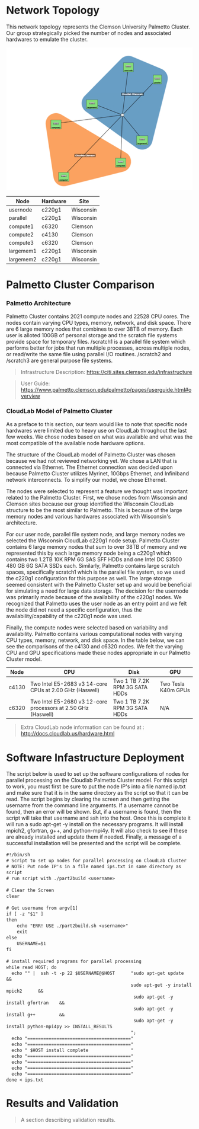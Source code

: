 # Network Topology 
This network topology represents the Clemson University Palmetto Cluster. Our group strategically picked the number of nodes and associated hardwares to emulate the cluster. 

![Image of Topology](https://github.com/sepaul/3620project/blob/master/part2/topology.png)


| Node  | Hardware  | Site  |
|---|---|---|
| usernode  | c220g1  | Wisconsin  |
| parallel  | c220g1  | Wisconsin  |
| compute1  | c6320  | Clemson |
| compute2  | c4130  | Clemson  |
| compute3  | c6320  | Clemson  |
| largemem1  | c220g1  | Wisconsin  |
| largemem2  | c220g1  | Wisconsin  |


# Palmetto Cluster Comparison 

### Palmetto Architecture 
Palmetto Cluster contains 2021 compute nodes and 22528 CPU cores. The nodes contain varying CPU types, memory, network, and disk space. There are 6 large memory nodes that combines to over 38TB of memory. Each user is alloted 100GB of personal storage and the scratch file systems provide space for temporary files. /scratch1 is a parallel file system which performs better for jobs that run multiple processes, across multiple nodes, or read/write the same file using parallel I/O routines. /scratch2 and /scratch3 are general purpose file systems. 

> Infrastructure Description: https://citi.sites.clemson.edu/infrastructure  

> User Guide: https://www.palmetto.clemson.edu/palmetto/pages/userguide.html#overview 
   
### CloudLab Model of Palmetto Cluster 
As a preface to this section, our team would like to note that specific node hardwares were limited due to heavy use on CloudLab throughout the last few weeks. We chose nodes based on what was available and what was the most compatible of the available node hardware options.

The structure of the CloudLab model of Palmetto Cluster was chosen because we had not reviewed networking yet. We chose a LAN that is connected via Ethernet. The Ethernet connection was decided upon because Palmetto Cluster utilizes Myrinet, 10Gbps Ethernet, and Infiniband network interconnects. To simplify our model, we chose Ethernet. 

The nodes were selected to represent a feature we thought was important related to the Palmetto Cluster. First, we chose nodes from Wisconsin and Clemson sites because our group identified the Wisconsin CloudLab structure to be the most similar to Palmetto. This is because of the large memory nodes and various hardwares associated with Wisconsin's architecture.

For our user node, parallel file system node, and large memory nodes we selected the Wisconsin CloudLab c220g1 node setup. Palmetto Cluster contains 6 large memory nodes that sum to over 38TB of memory and we represented this by each large memory node being a c220g1 which contains two 1.2TB 10K RPM 6G SAS SFF HDDs and one Intel DC S3500 480 GB 6G SATA SSDs each. Similarly, Palmetto contains large scratch spaces, specifically scratch1 which is the parallel file system, so we used the c220g1 configuration for this purpose as well. The large storage seemed consistent with the Palmetto Cluster set up and would be beneficial for simulating a need for large data storage.  The decision for the usernode was primarily made because of the availability of the c220g1 nodes. We recognized that Palmetto uses the user node as an entry point and we felt the node did not need a specific configuration, thus the availability/capability of the c220g1 node was used. 

Finally, the compute nodes were selected based on variability and availability. Palmetto contains various computational nodes with varying CPU types, memory, network, and disk space. In the table below, we can see the comparisons of the c4130 and c6320 nodes. We felt the varying CPU and GPU specifications made these nodes appropriate in our Palmetto Cluster model. 

| Node  | CPU  | Disk | GPU |
|---|---|---|---|
| c4130  | Two Intel E5-2683 v3 14-core CPUs at 2.00 GHz (Haswell)  | Two 1 TB 7.2K RPM 3G SATA HDDs  |Two Tesla K40m GPUs |
| c6320  | Two Intel E5-2680 v3 12-core processors at 2.50 GHz (Haswell)  | Two 1 TB 7.2K RPM 3G SATA HDDs | N/A |

> Extra CloudLab node information can be found at : http://docs.cloudlab.us/hardware.html

# Software Infastructure Deployment 

The script below is used to set up the software configurations of nodes for parallel processing on the Cloudlab Palmetto Cluster model. For this script to work, you must first be sure to put the node IP's into a file named ip.txt and make sure that it is in the same directory as the script so that it can be read. The script begins by clearing the screen and then getting the username from the command line arguments. If a username cannot be found, then an error will be shown. But, if a username is found, then the script will take that username and ssh into the host. Once this is complete it will run a sudo apt-get -y install on the necessary programs. It will install mpich2, gfortran, g++, and python-mpi4y. It will also check to see if these are already installed and update them if needed. Finally, a message of a successful installation will be presented and the script will be complete. 

```
#!/bin/sh
# Script to set up nodes for parallel processing on CloudLab Cluster
# NOTE: Put node IP's in a file named ips.txt in same directory as script
# run script with ./part2build <username>

# Clear the Screen
clear

# Get username from argv[1]
if [ -z "$1" ]
then
    echo "ERR! USE ./part2build.sh <username>"
    exit
else
    USERNAME=$1
fi

# install required programs for parallel processing
while read HOST; do
  echo "" |  ssh -t -p 22 $USERNAME@$HOST      "sudo apt-get update                &&
                                 	           sudo apt-get -y install mpich2      &&
                                 		        sudo apt-get -y install gfortran    &&
                                 		        sudo apt-get -y install g++         &&
                                 		        sudo apt-get -y install python-mpi4py >> INSTALL_RESULTS
                                 	           ";
  echo "======================================="
  echo "======================================="
  echo " $HOST install complete                "
  echo "======================================="
  echo "======================================="
  echo "======================================="
  echo "======================================="
done < ips.txt
``` 
# Results and Validation
>A section describing validation results. 


